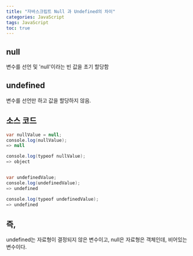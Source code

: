 ```yaml
---
title: "자바스크립트 Null 과 Undefined의 차이"
categories: JavaScript
tags: JavaScript
toc: true
---
```


## null 
변수를 선언 및 'null'이라는 빈 값을 초기 할당함 <br>

## undefined 
변수를 선언만 하고 값을 할당하지 않음. <br>



## 소스 코드 
~~~java
var nullValue = null;
console.log(nullValue); 
=> null

console.log(typeof nullValue); 
=> object


var undefinedValue;
console.log(undefinedValue); 
=> undefined

console.log(typeof undefinedValue); 
=> undefined
~~~

## 즉,
undefined는 자료형이 결정되지 않은 변수이고,
null은 자료형은 객체인데, 비어있는 변수이다.
